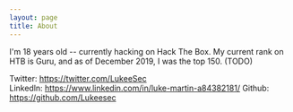 ```yaml
---
layout: page
title: About
---
```


I'm 18 years old -- currently hacking on Hack The Box. My current rank on HTB is Guru, and as of December 2019, I was the top 150. (TODO)

Twitter: <https://twitter.com/LukeeSec>  
Linkedln: <https://www.linkedin.com/in/luke-martin-a84382181/>
Github: <https://github.com/Lukeesec>
